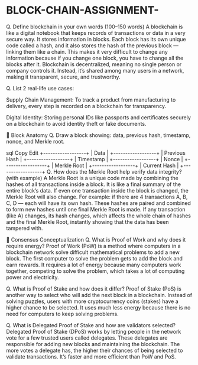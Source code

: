 # BLOCK-CHAIN-ASSIGNMENT-
Q. Define blockchain in your own words (100–150 words)
A blockchain is like a digital notebook that keeps records of transactions or data in a very secure way. It stores information in blocks. Each block has its own unique code called a hash, and it also stores the hash of the previous block — linking them like a chain. This makes it very difficult to change any information because if you change one block, you have to change all the blocks after it. Blockchain is decentralized, meaning no single person or company controls it. Instead, it’s shared among many users in a network, making it transparent, secure, and trustworthy.

Q. List 2 real-life use cases:

Supply Chain Management: To track a product from manufacturing to delivery, every step is recorded on a blockchain for transparency.

Digital Identity: Storing personal IDs like passports and certificates securely on a blockchain to avoid identity theft or fake documents.

📖 Block Anatomy
Q. Draw a block showing: data, previous hash, timestamp, nonce, and Merkle root.

sql
Copy
Edit
+------------------+
|      Data        |
+------------------+
|  Previous Hash   |
+------------------+
|    Timestamp     |
+------------------+
|      Nonce       |
+------------------+
|   Merkle Root    |
+------------------+
|   Current Hash   |
+------------------+
Q. How does the Merkle Root help verify data integrity? (with example)
A Merkle Root is a unique code made by combining the hashes of all transactions inside a block. It is like a final summary of the entire block’s data. If even one transaction inside the block is changed, the Merkle Root will also change.
For example: if there are 4 transactions A, B, C, D — each will have its own hash. These hashes are paired and combined to form new hashes until one final Merkle Root is made. If any transaction (like A) changes, its hash changes, which affects the whole chain of hashes and the final Merkle Root, instantly showing that the data has been tampered with.

📖 Consensus Conceptualization
Q. What is Proof of Work and why does it require energy?
Proof of Work (PoW) is a method where computers in a blockchain network solve difficult mathematical problems to add a new block. The first computer to solve the problem gets to add the block and earn rewards. It requires a lot of energy because many computers work together, competing to solve the problem, which takes a lot of computing power and electricity.

Q. What is Proof of Stake and how does it differ?
Proof of Stake (PoS) is another way to select who will add the next block in a blockchain. Instead of solving puzzles, users with more cryptocurrency coins (stakes) have a higher chance to be selected. It uses much less energy because there is no need for computers to keep solving problems.

Q. What is Delegated Proof of Stake and how are validators selected?
Delegated Proof of Stake (DPoS) works by letting people in the network vote for a few trusted users called delegates. These delegates are responsible for adding new blocks and maintaining the blockchain. The more votes a delegate has, the higher their chances of being selected to validate transactions. It’s faster and more efficient than PoW and PoS.

